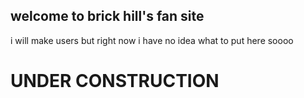 ## welcome to brick hill's fan site

i will make users but right now i have no idea what to put here soooo


# UNDER CONSTRUCTION

